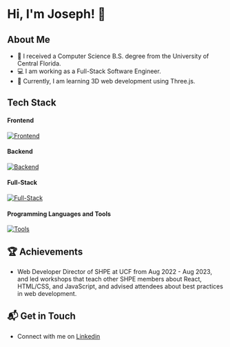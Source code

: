 # Hi, I'm Joseph! 👋

<!-- ![morch20's Stats](https://github-readme-stats.vercel.app/api?username=morch20&theme=vue-dark&show_icons=true&hide_border=true&count_private=true) -->

## About Me

<!--- I am pursuing a Master's degree in Computer Science from Georgia Tech, and recieved my Computer Science B.S. degree from the University of Central Florida. -->

<!-- As the owner of Maria Media LLC, I work as a freelance Software Engineer and also create online coding tutorial content. -->

- 🏫 I received a Computer Science B.S. degree from the University of Central Florida.
- 💻 I am working as a Full-Stack Software Engineer.
- 🌱 Currently, I am learning 3D web development using Three.js.

<!-- ## more ideas for format uhh...

- 🚀 Learning Full Stack Web Development
  - Exploring the ins and outs of React and Redux for dynamic front-end experiences.
  - Navigating through the world of React Router for seamless page transitions.
  - Styling with Tailwind CSS to create modern and responsive user interfaces.
  - Building server-side applications with Django, a powerful Python web framework.
  - Diving into PostgreSQL for efficient and scalable database management. -->


## Tech Stack

#### Frontend
[![Frontend](https://skillicons.dev/icons?i=js,html,css,react,figma,materialui,tailwind,threejs,typescript)](https://skillicons.dev)

#### Backend
[![Backend](https://skillicons.dev/icons?i=prisma,mongodb,dotnet,express,nodejs,mysql,postgres,redis)](https://skillicons.dev)

#### Full-Stack
[![Full-Stack](https://skillicons.dev/icons?i=nextjs)](https://skillicons.dev)

#### Programming Languages and Tools 
[![Tools](https://skillicons.dev/icons?i=docker,c,cs,electron,gitlab,java,jest,kafka,postman,py,ubuntu,selenium,vercel)](https://skillicons.dev)


 ## 🏆 Achievements

- Web Developer Director of SHPE at UCF from Aug 2022 - Aug 2023, and led workshops that teach other SHPE members about React, HTML/CSS, and JavaScript, and advised attendees about best practices in web development.


## 📬 Get in Touch

- Connect with me on [Linkedin](https://www.linkedin.com/in/joseph-maria/)



<!--

Here are some ideas to get you started:

- 🔭 I’m currently working on ...
- 🌱 I’m currently learning ...
- 👯 I’m looking to collaborate on ...
- 🤔 I’m looking for help with ...
- 💬 Ask me about ...
- 📫 How to reach me: ...
- 😄 Pronouns: ...
- ⚡ Fun fact: ...
-->

